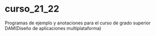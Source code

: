 # curso_21_22
Programas de ejemplo y anotaciones para el curso de grado superior DAM(Diseño de aplicaciones multiplataforma)